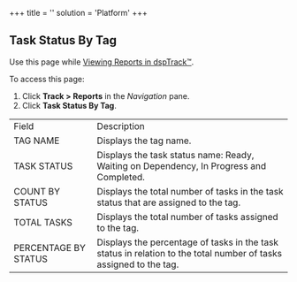 +++
title = ''
solution = 'Platform'
+++

## Task Status By Tag

Use this page while [Viewing Reports in
dspTrack™](../Use_Cases/View_Reports_in_dspTrack.htm).

To access this page:

1.  Click <span style="font-weight: bold;">Track \>
    </span>**Reports** in the *Navigation* pane.
2.  Click **Task Status By
Tag**.

|                      |                                                                                                                   |
| -------------------- | ----------------------------------------------------------------------------------------------------------------- |
| Field                | Description                                                                                                       |
| TAG NAME             | Displays the tag name.                                                                                            |
| TASK STATUS          | Displays the task status name: Ready, Waiting on Dependency, In Progress and Completed.                           |
| COUNT BY STATUS      | Displays the total number of tasks in the task status that are assigned to the tag.                               |
| TOTAL TASKS          | Displays the total number of tasks assigned to the tag.                                                           |
| PERCENTAGE BY STATUS | Displays the percentage of tasks in the task status in relation to the total number of tasks assigned to the tag. |
